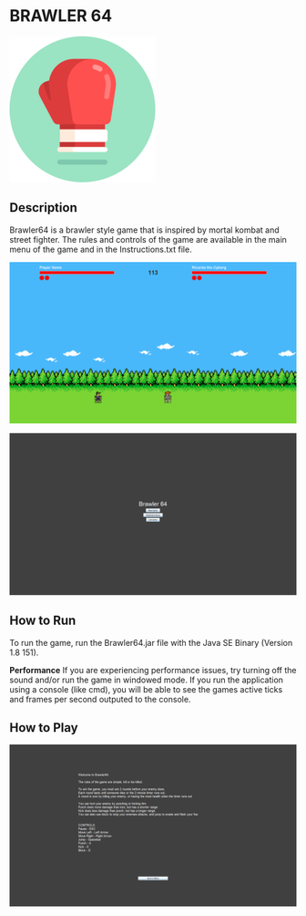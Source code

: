 # BRAWLER 64

![Brawler64](res/readme/icon.png)


## Description
Brawler64 is a brawler style game that is inspired by mortal kombat and street fighter. 
The rules and controls of the game are available in the main menu of the game and in the Instructions.txt file.

![Brawler64](res/readme/game.png)

![Brawler64](res/readme/mainmenu.PNG)


## How to Run
To run the game, run the Brawler64.jar file with the Java SE Binary (Version 1.8 151).


**Performance**
If you are experiencing performance issues, try turning off the sound and/or run the game in windowed mode.
If you run the application using a console (like cmd), you will be able to see the games active ticks and frames per second outputed to the console.

## How to Play
![Brawler64](res/readme/instructions.png)
